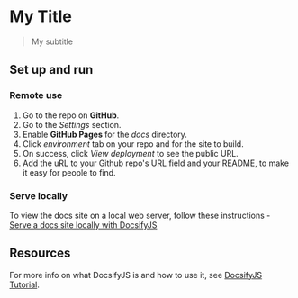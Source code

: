 # My Title
> My subtitle


## Set up and run

### Remote use

1. Go to the repo on **GitHub**.
2. Go to the _Settings_ section.
3. Enable **GitHub Pages** for the _docs_ directory.
4. Click _environment_ tab on your repo and for the site to build.
5. On success, click _View deployment_ to see the public URL.
6. Add the uRL to your Github repo's URL field and your README, to make it easy for people to find.

### Serve locally

To view the docs site on a local web server, follow these instructions - [Serve a docs site locally with DocsifyJS](https://gist.github.com/MichaelCurrin/4c8060dcc9d8841f842eeebc7a1436d8)


## Resources

For more info on what DocsifyJS is and how to use it, see [DocsifyJS Tutorial](https://michaelcurrin.github.io/docsify-js-tutorial/#/?id=serve-a-docsify-site-locally).
